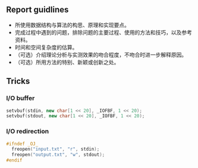 ## Report guidlines
- 所使用数据结构与算法的构思、原理和实现要点。
- 完成过程中遇到的问题，排除问题的主要过程、使用的方法和技巧，以及参考资料。
- 时间和空间复杂度的估算。
- （可选）介绍理论分析与实测效果的吻合程度，不吻合时进一步解释原因。
- （可选）所用方法的特别、新颖或创新之处。

## Tricks
### I/O buffer
```c++
setvbuf(stdin, new char[1 << 20], _IOFBF, 1 << 20);
setvbuf(stdout, new char[1 << 20], _IOFBF, 1 << 20);
```

### I/O redirection
```c++
#ifndef _OJ_
  freopen("input.txt", "r", stdin);
  freopen("output.txt", "w", stdout);
#endif
```